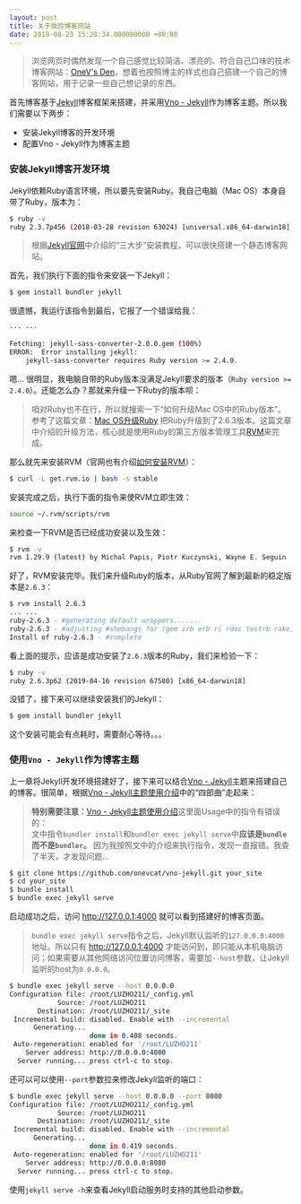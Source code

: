 ```yaml
---
layout: post
title: 关于我的博客网站
date: 2019-08-23 15:28:34.000000000 +08:00
---
```


>浏览网页时偶然发现一个自己感觉比较简洁、漂亮的、符合自己口味的技术博客网站：[OneV's Den](https://onevcat.com/)，想着也按照博主的样式也自己搭建一个自己的博客网站，用于记录一些自己想记录的东西。

首先博客基于[Jekyll](https://jekyllrb.com/)博客框架来搭建，并采用[Vno - Jekyll](https://github.com/onevcat/vno-jekyll)作为博客主题。所以我们需要以下两步：

- 安装Jekyll博客的开发环境
- 配置Vno - Jekyll作为博客主题

### 安装Jekyll博客开发环境
Jekyll依赖Ruby语言环境，所以要先安装Ruby。我自己电脑（Mac OS）本身自带了Ruby，版本为：

```bash
$ ruby -v
ruby 2.3.7p456 (2018-03-28 revision 63024) [universal.x86_64-darwin18]
```

>根据[Jekyll官网](https://jekyllrb.com/)中介绍的“三大步”安装教程，可以很快搭建一个静态博客网站。

首先，我们执行下面的指令来安装一下Jekyll：

```bash
$ gem install bundler jekyll
```

很遗憾，我运行该指令到最后，它报了一个错误给我：

```bash
··· ···

Fetching: jekyll-sass-converter-2.0.0.gem (100%)
ERROR:  Error installing jekyll:
	jekyll-sass-converter requires Ruby version >= 2.4.0.
```

嗯... 很明显，我电脑自带的Ruby版本没满足Jekyll要求的版本（`Ruby version >= 2.4.0`）。还能怎么办？那就来升级一下Ruby的版本呗：

>咱对Ruby也不在行，所以就搜索一下“如何升级Mac OS中的Ruby版本”。参考了这篇文章：[Mac OS升级Ruby](https://www.jianshu.com/p/a575aff064e3) 把Ruby升级到了2.6.3版本。这篇文章中介绍的升级方法，核心就是使用Ruby的第三方版本管理工具[RVM](http://rvm.io/)来完成。

那么就先来安装RVM（官网也有介绍[如何安装RVM](http://rvm.io/)）：

```bash
$ curl -L get.rvm.io | bash -s stable
```

安装完成之后，执行下面的指令来使RVM立即生效：

```bash
source ~/.rvm/scripts/rvm
```

来检查一下RVM是否已经成功安装以及生效：

```bash
$ rvm -v
rvm 1.29.9 (latest) by Michal Papis, Piotr Kuczynski, Wayne E. Seguin [https://rvm.io]
```

好了，RVM安装完毕。我们来升级Ruby的版本，从Ruby官网了解到最新的稳定版本是`2.6.3`：
```bash
$ rvm install 2.6.3
... ...
ruby-2.6.3 - #generating default wrappers.......
ruby-2.6.3 - #adjusting #shebangs for (gem irb erb ri rdoc testrb rake).
Install of ruby-2.6.3 - #complete
```

看上面的提示，应该是成功安装了`2.6.3`版本的Ruby，我们来检验一下：

```bash
$ ruby -v
ruby 2.6.3p62 (2019-04-16 revision 67580) [x86_64-darwin18]
```

没错了，接下来可以继续安装我们的Jekyll：
                           
```bash
$ gem install bundler jekyll
```

这个安装可能会有点耗时，需要耐心等待。。。

### 使用`Vno - Jekyll`作为博客主题

上一章将Jekyll开发环境搭建好了，接下来可以结合[Vno - Jekyll](https://github.com/onevcat/vno-jekyll)主题来搭建自己的博客。很简单，根据[Vno - Jekyll主题使用介绍](https://vno.onevcat.com/2016/02/hello-world-vno/)中的“四部曲”走起来：

>**特别需要注意：**[Vno - Jekyll主题使用介绍](https://vno.onevcat.com/2016/02/hello-world-vno/)这里面Usage中的指令有错误的：<br />
>文中指令`bundler install`和`bundler exec jekyll serve`中**应该是`bundle`而不是`bundler`。** 因为我按照文中的介绍来执行指令，发现一直报错。我查了半天，才发现问题...

```bash
$ git clone https://github.com/onevcat/vno-jekyll.git your_site
$ cd your_site
$ bundle install
$ bundle exec jekyll serve
```

启动成功之后，访问 <a href="http://127.0.0.1:4000" target="_blank">http://127.0.0.1:4000</a> 就可以看到搭建好的博客页面。

>`bundle exec jekyll serve`指令之后，Jekyll默认监听的`127.0.0.0:4000`地址。所以只有 <a>http://127.0.0.1:4000</a> 才能访问到，即只能从本机电脑访问；如果需要从其他网络访问位置访问博客，需要加`--host`参数，让Jekyll监听的host为`0.0.0.0`。

```bash
$ bundle exec jekyll serve --host 0.0.0.0
Configuration file: /root/LUZHO211/_config.yml
            Source: /root/LUZHO211
       Destination: /root/LUZHO211/_site
 Incremental build: disabled. Enable with --incremental
      Generating...
                    done in 0.408 seconds.
 Auto-regeneration: enabled for '/root/LUZHO211'
    Server address: http://0.0.0.0:4000
  Server running... press ctrl-c to stop.
```

还可以可以使用`--port`参数拉来修改Jekyll监听的端口：

```bash
$ bundle exec jekyll serve --host 0.0.0.0 --port 8080
Configuration file: /root/LUZHO211/_config.yml
            Source: /root/LUZHO211
       Destination: /root/LUZHO211/_site
 Incremental build: disabled. Enable with --incremental
      Generating...
                    done in 0.419 seconds.
 Auto-regeneration: enabled for '/root/LUZHO211'
    Server address: http://0.0.0.0:8080
  Server running... press ctrl-c to stop.
```

使用`jekyll serve -h`来查看Jekyll启动服务时支持的其他启动参数。






